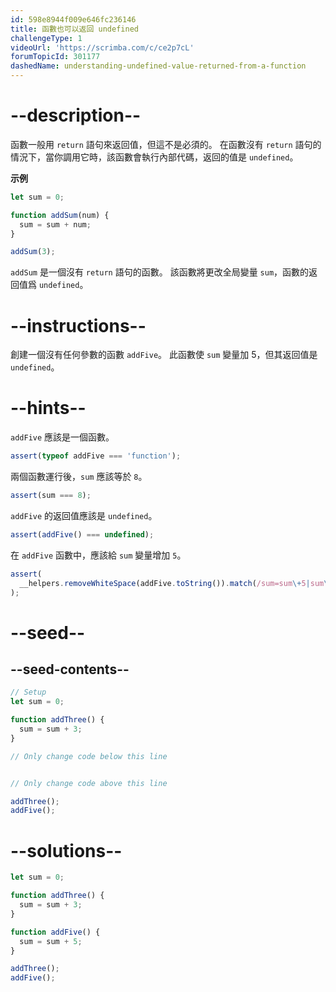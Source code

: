 ```yaml
---
id: 598e8944f009e646fc236146
title: 函數也可以返回 undefined
challengeType: 1
videoUrl: 'https://scrimba.com/c/ce2p7cL'
forumTopicId: 301177
dashedName: understanding-undefined-value-returned-from-a-function
---
```


# --description--

函數一般用 `return` 語句來返回值，但這不是必須的。 在函數沒有 `return` 語句的情況下，當你調用它時，該函數會執行內部代碼，返回的值是 `undefined`。

**示例**

```js
let sum = 0;

function addSum(num) {
  sum = sum + num;
}

addSum(3);
```

`addSum` 是一個沒有 `return` 語句的函數。 該函數將更改全局變量 `sum`，函數的返回值爲 `undefined`。

# --instructions--

創建一個沒有任何參數的函數 `addFive`。 此函數使 `sum` 變量加 5，但其返回值是 `undefined`。

# --hints--

`addFive` 應該是一個函數。

```js
assert(typeof addFive === 'function');
```

兩個函數運行後，`sum` 應該等於 `8`。

```js
assert(sum === 8);
```

`addFive` 的返回值應該是 `undefined`。

```js
assert(addFive() === undefined);
```

在 `addFive` 函數中，應該給 `sum` 變量增加 `5`。

```js
assert(
  __helpers.removeWhiteSpace(addFive.toString()).match(/sum=sum\+5|sum\+=5/)
);
```

# --seed--

## --seed-contents--

```js
// Setup
let sum = 0;

function addThree() {
  sum = sum + 3;
}

// Only change code below this line


// Only change code above this line

addThree();
addFive();
```

# --solutions--

```js
let sum = 0;

function addThree() {
  sum = sum + 3;
}

function addFive() {
  sum = sum + 5;
}

addThree();
addFive();
```
